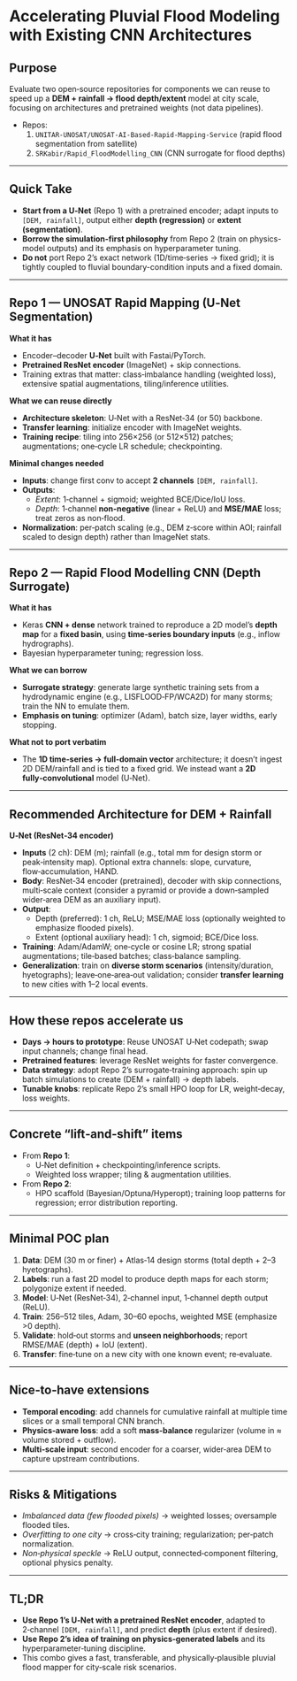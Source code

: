 # Accelerating Pluvial Flood Modeling with Existing CNN Architectures

## Purpose
Evaluate two open‑source repositories for components we can reuse to speed up a **DEM + rainfall → flood depth/extent** model at city scale, focusing on architectures and pretrained weights (not data pipelines).

- Repos:  
  1) `UNITAR-UNOSAT/UNOSAT-AI-Based-Rapid-Mapping-Service` (rapid flood segmentation from satellite)  
  2) `SRKabir/Rapid_FloodModelling_CNN` (CNN surrogate for flood depths)

---

## Quick Take
- **Start from a U‑Net** (Repo 1) with a pretrained encoder; adapt inputs to `[DEM, rainfall]`, output either **depth (regression)** or **extent (segmentation)**.  
- **Borrow the simulation-first philosophy** from Repo 2 (train on physics-model outputs) and its emphasis on hyperparameter tuning.  
- **Do not** port Repo 2’s exact network (1D/time‑series → fixed grid); it is tightly coupled to fluvial boundary-condition inputs and a fixed domain.

---

## Repo 1 — UNOSAT Rapid Mapping (U‑Net Segmentation)
**What it has**
- Encoder–decoder **U‑Net** built with Fastai/PyTorch.  
- **Pretrained ResNet encoder** (ImageNet) + skip connections.  
- Training extras that matter: class‑imbalance handling (weighted loss), extensive spatial augmentations, tiling/inference utilities.

**What we can reuse directly**
- **Architecture skeleton**: U‑Net with a ResNet‑34 (or 50) backbone.  
- **Transfer learning**: initialize encoder with ImageNet weights.  
- **Training recipe**: tiling into 256×256 (or 512×512) patches; augmentations; one‑cycle LR schedule; checkpointing.

**Minimal changes needed**
- **Inputs**: change first conv to accept **2 channels** `[DEM, rainfall]`.  
- **Outputs**:  
  - *Extent*: 1‑channel + sigmoid; weighted BCE/Dice/IoU loss.  
  - *Depth*: 1‑channel **non‑negative** (linear + ReLU) and **MSE/MAE** loss; treat zeros as non‑flood.  
- **Normalization**: per‑patch scaling (e.g., DEM z‑score within AOI; rainfall scaled to design depth) rather than ImageNet stats.

---

## Repo 2 — Rapid Flood Modelling CNN (Depth Surrogate)
**What it has**
- Keras **CNN + dense** network trained to reproduce a 2D model’s **depth map** for a **fixed basin**, using **time‑series boundary inputs** (e.g., inflow hydrographs).  
- Bayesian hyperparameter tuning; regression loss.

**What we can borrow**
- **Surrogate strategy**: generate large synthetic training sets from a hydrodynamic engine (e.g., LISFLOOD‑FP/WCA2D) for many storms; train the NN to emulate them.  
- **Emphasis on tuning**: optimizer (Adam), batch size, layer widths, early stopping.

**What not to port verbatim**
- The **1D time‑series → full‑domain vector** architecture; it doesn’t ingest 2D DEM/rainfall and is tied to a fixed grid. We instead want a **2D fully‑convolutional** model (U‑Net).

---

## Recommended Architecture for DEM + Rainfall
**U‑Net (ResNet‑34 encoder)**
- **Inputs** (2 ch): DEM (m); rainfall (e.g., total mm for design storm or peak‑intensity map). Optional extra channels: slope, curvature, flow‑accumulation, HAND.  
- **Body**: ResNet‑34 encoder (pretrained), decoder with skip connections, multi‑scale context (consider a pyramid or provide a down‑sampled wider‑area DEM as an auxiliary input).  
- **Output**:  
  - Depth (preferred): 1 ch, ReLU; MSE/MAE loss (optionally weighted to emphasize flooded pixels).  
  - Extent (optional auxiliary head): 1 ch, sigmoid; BCE/Dice loss.  
- **Training**: Adam/AdamW; one‑cycle or cosine LR; strong spatial augmentations; tile‑based batches; class‑balance sampling.  
- **Generalization**: train on **diverse storm scenarios** (intensity/duration, hyetographs); leave‑one‑area‑out validation; consider **transfer learning** to new cities with 1–2 local events.

---

## How these repos accelerate us
- **Days → hours to prototype**: Reuse UNOSAT U‑Net codepath; swap input channels; change final head.  
- **Pretrained features**: leverage ResNet weights for faster convergence.  
- **Data strategy**: adopt Repo 2’s surrogate‑training approach: spin up batch simulations to create (DEM + rainfall) → depth labels.  
- **Tunable knobs**: replicate Repo 2’s small HPO loop for LR, weight‑decay, loss weights.

---

## Concrete “lift‑and‑shift” items
- From **Repo 1**:  
  - U‑Net definition + checkpointing/inference scripts.  
  - Weighted loss wrapper; tiling & augmentation utilities.  
- From **Repo 2**:  
  - HPO scaffold (Bayesian/Optuna/Hyperopt); training loop patterns for regression; error distribution reporting.

---

## Minimal POC plan
1. **Data**: DEM (30 m or finer) + Atlas‑14 design storms (total depth + 2–3 hyetographs).  
2. **Labels**: run a fast 2D model to produce depth maps for each storm; polygonize extent if needed.  
3. **Model**: U‑Net (ResNet‑34), 2‑channel input, 1‑channel depth output (ReLU).  
4. **Train**: 256–512 tiles, Adam, 30–60 epochs, weighted MSE (emphasize >0 depth).  
5. **Validate**: hold‑out storms and **unseen neighborhoods**; report RMSE/MAE (depth) + IoU (extent).  
6. **Transfer**: fine‑tune on a new city with one known event; re‑evaluate.

---

## Nice‑to‑have extensions
- **Temporal encoding**: add channels for cumulative rainfall at multiple time slices or a small temporal CNN branch.  
- **Physics‑aware loss**: add a soft **mass‑balance** regularizer (volume in ≈ volume stored + outflow).  
- **Multi‑scale input**: second encoder for a coarser, wider‑area DEM to capture upstream contributions.

---

## Risks & Mitigations
- *Imbalanced data (few flooded pixels)* → weighted losses; oversample flooded tiles.  
- *Overfitting to one city* → cross‑city training; regularization; per‑patch normalization.  
- *Non‑physical speckle* → ReLU output, connected‑component filtering, optional physics penalty.

---

## TL;DR
- **Use Repo 1’s U‑Net with a pretrained ResNet encoder**, adapted to 2‑channel `[DEM, rainfall]`, and predict **depth** (plus extent if desired).  
- **Use Repo 2’s idea of training on physics‑generated labels** and its hyperparameter‑tuning discipline.  
- This combo gives a fast, transferable, and physically‑plausible pluvial flood mapper for city‑scale risk scenarios.
